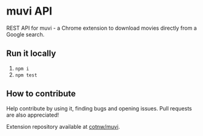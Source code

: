 # muvi API
REST API for muvi - a Chrome extension to download movies directly from a Google search. 

## Run it locally
1. `npm i`
2. `npm test`

## How to contribute
Help contribute by using it, finding bugs and opening issues. Pull requests are also appreciated!

Extension repository available at [cotnw/muvi](https://github.com/cotnw/muvi).

